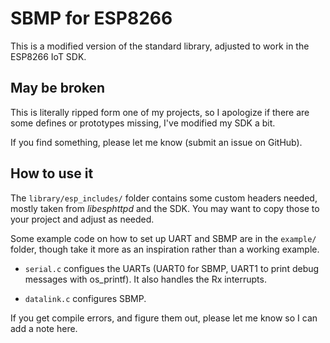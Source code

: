 SBMP for ESP8266
================

This is a modified version of the standard library, adjusted to 
work in the ESP8266 IoT SDK.

May be broken
-------------

This is literally ripped form one of my projects, so I apologize if 
there are some defines or prototypes missing, I've modified my SDK 
a bit.

If you find something, please let me know (submit an issue on GitHub).

How to use it
-------------

The `library/esp_includes/` folder contains some custom headers needed, mostly
taken from *libesphttpd* and the SDK. You may want to copy those to your project 
and adjust as needed.

Some example code on how to set up UART and SBMP are in the `example/` folder,
though take it more as an inspiration rather than a working example.

- `serial.c` configues the UARTs (UART0 for SBMP, UART1 to print debug
  messages with os_printf). It also handles the Rx interrupts.

- `datalink.c` configures SBMP.

If you get compile errors, and figure them out, please let me know so I can
add a note here.


